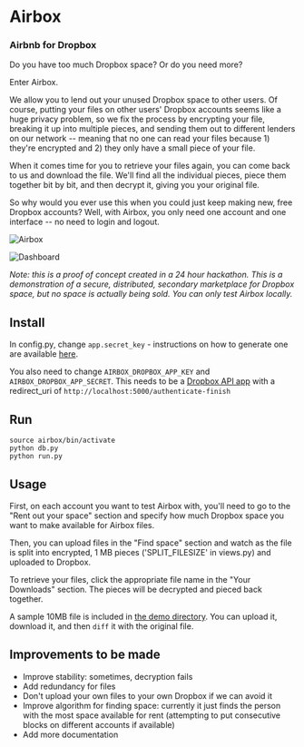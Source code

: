 # Airbox
### Airbnb for Dropbox

Do you have too much Dropbox space? Or do you need more?

Enter Airbox.

We allow you to lend out your unused Dropbox space to other users. Of course, putting your files on other users' Dropbox accounts seems like a huge privacy problem, so we fix the process by encrypting your file, breaking it up into multiple pieces, and sending them out to different lenders on our network -- meaning that no one can read your files because 1) they're encrypted and 2) they only have a small piece of your file.

When it comes time for you to retrieve your files again, you can come back to us and download the file. We'll find all the individual pieces, piece them together bit by bit, and then decrypt it, giving you your original file.

So why would you ever use this when you could just keep making new, free Dropbox accounts? Well, with Airbox, you only need one account and one interface -- no need to login and logout.

![Airbox](http://i.imgur.com/vkGXblD.png)

![Dashboard](http://i.imgur.com/3HqUrpW.png)

*Note: this is a proof of concept created in a 24 hour hackathon. This is a demonstration of a secure, distributed, secondary marketplace for Dropbox space, but no space is actually being sold. You can only test Airbox locally.*

## Install

In config.py, change `app.secret_key` - instructions on how to generate one are available [here](http://flask.pocoo.org/docs/0.10/quickstart/#sessions).

You also need to change `AIRBOX_DROPBOX_APP_KEY` and `AIRBOX_DROPBOX_APP_SECRET`. This needs to be a [Dropbox API app](https://www.dropbox.com/developers/apps) with a redirect_uri of `http://localhost:5000/authenticate-finish`

## Run

    source airbox/bin/activate
    python db.py
    python run.py

## Usage

First, on each account you want to test Airbox with, you'll need to go to the "Rent out your space" section and specify how much Dropbox space you want to make available for Airbox files.

Then, you can upload files in the "Find space" section and watch as the file is split into encrypted, 1 MB pieces ('SPLIT_FILESIZE' in views.py) and uploaded to Dropbox.

To retrieve your files, click the appropriate file name in the "Your Downloads" section. The pieces will be decrypted and pieced back together.

A sample 10MB file is included in [the demo directory](sample.txt). You can upload it, download it, and then `diff` it with the original file.

## Improvements to be made

- Improve stability: sometimes, decryption fails
- Add redundancy for files
- Don't upload your own files to your own Dropbox if we can avoid it
- Improve algorithm for finding space: currently it just finds the person with the most space available for rent (attempting to put consecutive blocks on different accounts if available)
- Add more documentation
